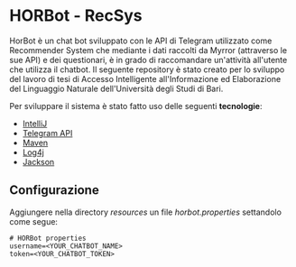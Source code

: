# HORBot - RecSys

HorBot è un chat bot sviluppato con le API di Telegram utilizzato come Recommender System che mediante i dati raccolti da Myrror (attraverso le sue API) e dei questionari, è in grado di raccomandare un'attività all'utente che utilizza il chatbot.
Il seguente repository è stato creato per lo sviluppo del lavoro di tesi di Accesso Intelligente all'Informazione ed Elaborazione del Linguaggio Naturale dell'Università degli Studi di Bari.

Per sviluppare il sistema è stato fatto uso delle seguenti **tecnologie**:
* [IntelliJ](https://www.jetbrains.com/idea/)
* [Telegram API](https://core.telegram.org/)
* [Maven](https://maven.apache.org/)
* [Log4j](https://logging.apache.org/log4j/2.x/)
* [Jackson](https://github.com/FasterXML/jackson)

## Configurazione

Aggiungere nella directory _resources_ un file _horbot.properties_ settandolo come segue:

```
# HORBot properties
username=<YOUR_CHATBOT_NAME>
token=<YOUR_CHATBOT_TOKEN>
```
